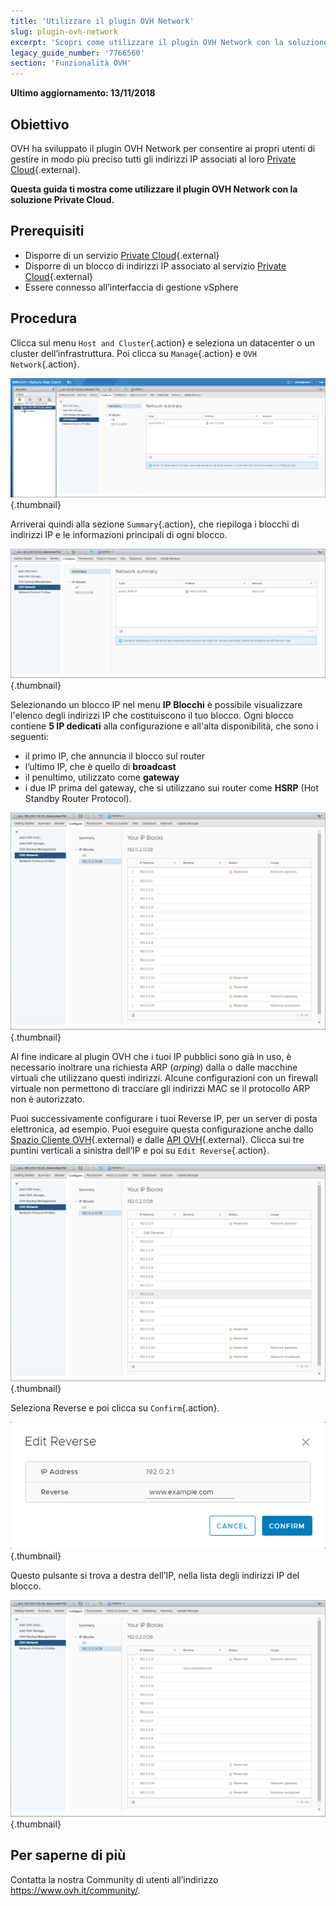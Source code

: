 ```yaml
---
title: 'Utilizzare il plugin OVH Network'
slug: plugin-ovh-network
excerpt: 'Scopri come utilizzare il plugin OVH Network con la soluzione Private Cloud'
legacy_guide_number: '7766560'
section: 'Funzionalità OVH'
---
```


**Ultimo aggiornamento: 13/11/2018**

## Obiettivo

OVH ha sviluppato il plugin OVH Network per consentire ai propri utenti di gestire in modo più preciso tutti gli indirizzi IP associati al loro [Private Cloud](https://www.ovh.it/private-cloud/){.external}.

**Questa guida ti mostra come utilizzare il plugin OVH Network con la soluzione Private Cloud.**

## Prerequisiti

* Disporre di un servizio [Private Cloud](https://www.ovh.it/private-cloud/){.external}
* Disporre di un blocco di indirizzi IP associato al servizio [Private Cloud](https://www.ovh.it/private-cloud/){.external}
* Essere connesso all’interfaccia di gestione vSphere

## Procedura

Clicca sul menu `Host and Cluster`{.action} e seleziona un datacenter o un cluster dell’infrastruttura. Poi clicca su `Manage`{.action} e `OVH Network`{.action}.

![Plugin OVH Network](images/network_01.png){.thumbnail}

Arriverai quindi alla sezione `Summary`{.action}, che riepiloga i blocchi di indirizzi IP e le informazioni principali di ogni blocco.

![Informations sur les IP et les blocs](images/network_02.png){.thumbnail}

Selezionando un blocco IP nel menu **IP Blocchi** è possibile visualizzare l'elenco degli indirizzi IP che costituiscono il tuo blocco. Ogni blocco contiene **5 IP dedicati** alla configurazione e all'alta disponibilità, che sono i seguenti:

- il primo IP, che annuncia il blocco sul router
- l’ultimo IP, che è quello di **broadcast**
- il penultimo, utilizzato come **gateway**
- i due IP prima del gateway, che si utilizzano sui router come **HSRP** (Hot Standby Router Protocol).

![Blocs d'IP](images/network_03.png){.thumbnail}

Al fine indicare al plugin OVH che i tuoi IP pubblici sono già in uso, è necessario inoltrare una richiesta ARP (_arping_) dalla o dalle macchine virtuali che utilizzano questi indirizzi. Alcune configurazioni con un firewall virtuale non permettono di tracciare gli indirizzi MAC se il protocollo ARP non è autorizzato.

Puoi successivamente configurare i tuoi Reverse IP, per un server di posta elettronica, ad esempio. Puoi eseguire questa configurazione anche dallo [Spazio Cliente OVH](https://www.ovh.com/auth/?action=gotomanager){.external} e dalle [API OVH](https://api.ovh.com/){.external}. Clicca sui tre puntini verticali a sinistra dell’IP e poi su `Edit Reverse`{.action}.

![Bouton Edition Reverse](images/network_04.png){.thumbnail}

Seleziona Reverse e poi clicca su `Confirm`{.action}.

![Édition du reverse](images/network_05.png){.thumbnail}

Questo pulsante si trova a destra dell’IP, nella lista degli indirizzi IP del blocco.

![Édition des IP](images/network_06.png){.thumbnail}

## Per saperne di più

Contatta la nostra Community di utenti all’indirizzo <https://www.ovh.it/community/>.